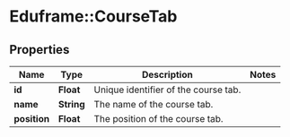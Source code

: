 # Eduframe::CourseTab

## Properties
Name | Type | Description | Notes
------------ | ------------- | ------------- | -------------
**id** | **Float** | Unique identifier of the course tab. | 
**name** | **String** | The name of the course tab. | 
**position** | **Float** | The position of the course tab. | 



